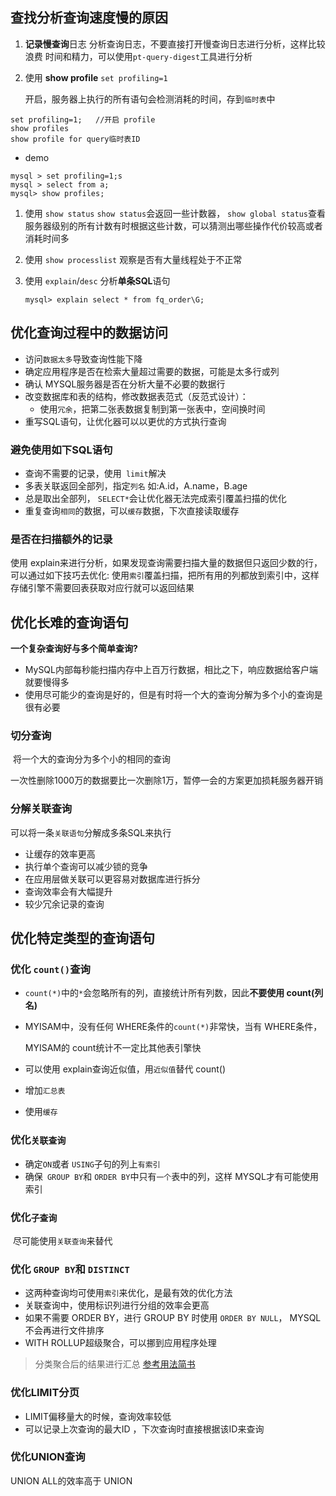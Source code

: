 

## 查找分析查询速度慢的原因

1. **记录慢查询**日志
   分析查询日志，不要直接打开慢查询日志进行分析，这样比较浪费
   时间和精力，可以使用`pt-query-digest`工具进行分析

2. 使用 **show profile**
   `set profiling=1`

   开启，服务器上执行的所有语句会检测消耗的时间，存到`临时表`中

```mysql
set profiling=1;   //开启 profile
show profiles
show profile for query临时表ID
```

- demo

```mysql
mysql > set profiling=1;s
mysql > select from a;
mysql> show profiles;
```

1. 使用 `show status`
   `show status`会返回一些计数器， `show global status`查看服务器级别的所有计数有时根据这些计数，可以猜测出哪些操作代价较高或者消耗时间多

2. 使用 `show processlist`
   观察是否有大量线程处于不正常

3. 使用 `explain`/`desc`
   分析**单条SQL**语句

   ```mysql
   mysql> explain select * from fq_order\G;
   ```

## 优化查询过程中的数据访问

- 访问`数据太多`导致查询性能下降
- 确定应用程序是否在检索大量超过需要的数据，可能是太多行或列
- 确认 MYSQL服务器是否在分析大量不必要的数据行
- 改变数据库和表的结构，修改数据表范式（反范式设计）：
  - 使用`冗余`，把第二张表数据复制到第一张表中，空间换时间
- 重写SQL语句，让优化器可以以更优的方式执行查询

### 避免使用如下SQL语句

- 查询不需要的记录，使用` limit`解决
- 多表关联返回全部列，指定`列名` 如:A.id，A.name，B.age
- 总是取出全部列， `SELECT*`会让优化器无法完成索引覆盖扫描的优化
- 重复查询`相同`的数据，可以`缓存`数据，下次直接读取缓存

### 是否在扫描额外的记录

使用 explain来进行分析，如果发现查询需要扫描大量的数据但只返回少数的行，可以通过如下技巧去优化:
使用`索引`覆盖扫描，把所有用的列都放到索引中，这样存储引擎不需要回表获取对应行就可以返回结果



## 优化长难的查询语句

**一个复杂查询好与多个简单查询?**

- MySQL内部每秒能扫描内存中上百万行数据，相比之下，响应数据给客户端就要慢得多
- 使用尽可能少的查询是好的，但是有时将一个大的查询分解为多个小的查询是很有必要

### 切分查询

​	将一个大的查询分为多个小的相同的查询

​	一次性删除1000万的数据要比一次删除1万，暂停一会的方案更加损耗服务器开销

### 分解关联查询

可以将一条`关联语句`分解成多条SQL来执行

- 让缓存的效率更高
- 执行单个查询可以减少锁的竞争
- 在应用层做关联可以更容易对数据库进行拆分
- 查询效率会有大幅提升
- 较少冗余记录的查询

## 优化特定类型的查询语句

### 优化 `count()`查询

- `count(*)`中的`*`会忽略所有的列，直接统计所有列数，因此**不要使用 count(列名)**

- MYISAM中，没有任何 WHERE条件的`count(*)`非常快，当有 WHERE条件， 

  MYISAM的 count统计不一定比其他表引擎快

- 可以使用 explain查询近似值，用`近似值`替代 count()

- 增加`汇总表`

- 使用`缓存`

### 优化`关联查询`

- 确定`ON`或者 `USING`子句的列上`有索引`
- 确保` GROUP BY`和 `ORDER BY`中只有`一个`表中的列，这样 MYSQL才有可能使用索引

### 优化`子查询`

​		尽可能使用`关联查询`来替代

### 优化 `GROUP BY`和 `DISTINCT`

- 这两种查询均可使用`索引`来优化，是最有效的优化方法
- 关联查询中，使用标识列进行分组的效率会更高
- 如果不需要 ORDER BY，进行 GROUP BY 时使用 `ORDER BY NULL`， MYSQL不会再进行文件排序
- WITH ROLLUP超级聚合，可以挪到应用程序处理

> 分类聚合后的结果进行汇总 [参考用法简书](https://www.jianshu.com/p/5d2f700b0a31)

### 优化LIMIT分页

- LIMIT偏移量大的时候，查询效率较低
- 可以记录上次查询的最大ID ，下次查询时直接根据该ID来查询

### 优化UNION查询

UNION ALL的效率高于 UNION

